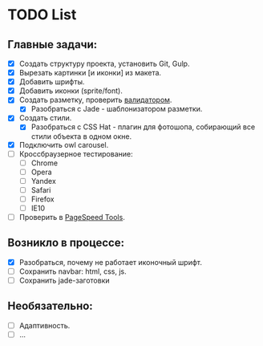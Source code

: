 # TODO List

## Главные задачи:
- [x] Создать структуру проекта, установить Git, Gulp.
- [x] Вырезать картинки [и иконки] из макета.
- [x] Добавить шрифты.
- [x] Добавить иконки (sprite/font).
- [x] Создать разметку, проверить [валидатором](https://validator.w3.org/nu/).
  - [x] Разобраться с Jade - шаблонизатором разметки.
- [x] Создать стили.
  - [x] Разобраться с CSS Hat - плагин для фотошопа, собирающий все стили объекта в одном окне.
- [x] Подключить owl carousel.
- [ ] Кроссбраузерное тестирование:
  - [ ] Chrome
  - [ ] Opera
  - [ ] Yandex
  - [ ] Safari
  - [ ] Firefox
  - [ ] IE10
- [ ] Проверить в [PageSpeed Tools](https://developers.google.com/speed/pagespeed/).

## Возникло в процессе:
- [x] Разобраться, почему не работает иконочный шрифт.
- [ ] Сохранить navbar: html, css, js.
- [ ] Сохранить jade-заготовки

## Необязательно:
- [ ] Адаптивность.
- [ ] ...
